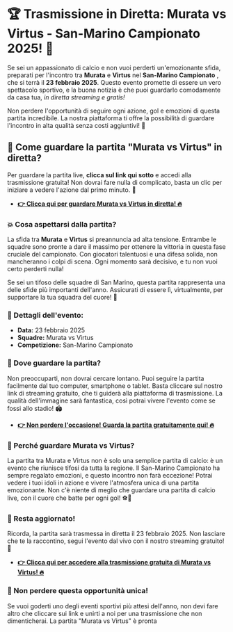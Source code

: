 # 🏆 Trasmissione in Diretta: Murata vs Virtus - San-Marino Campionato 2025! 📅

Se sei un appassionato di calcio e non vuoi perderti un'emozionante sfida, preparati per l'incontro tra **Murata** e **Virtus** nel **San-Marino Campionato** , che si terrà il **23 febbraio 2025**. Questo evento promette di essere un vero spettacolo sportivo, e la buona notizia è che puoi guardarlo comodamente da casa tua, _in diretta streaming e gratis!_

Non perdere l'opportunità di seguire ogni azione, gol e emozioni di questa partita incredibile. La nostra piattaforma ti offre la possibilità di guardare l'incontro in alta qualità senza costi aggiuntivi! 🎉

## 🔗 Come guardare la partita "Murata vs Virtus" in diretta?

Per guardare la partita live, **clicca sul link qui sotto** e accedi alla trasmissione gratuita! Non dovrai fare nulla di complicato, basta un clic per iniziare a vedere l'azione dal primo minuto. 🚀

- [**👉 Clicca qui per guardare Murata vs Virtus in diretta! 🔥**](https://tinyurl.com/livestreamfreeo?st=Murata+vs+Virtus&si=gh)

### 💥 Cosa aspettarsi dalla partita?

La sfida tra **Murata** e **Virtus** si preannuncia ad alta tensione. Entrambe le squadre sono pronte a dare il massimo per ottenere la vittoria in questa fase cruciale del campionato. Con giocatori talentuosi e una difesa solida, non mancheranno i colpi di scena. Ogni momento sarà decisivo, e tu non vuoi certo perderti nulla!

Se sei un tifoso delle squadre di San Marino, questa partita rappresenta una delle sfide più importanti dell'anno. Assicurati di essere lì, virtualmente, per supportare la tua squadra del cuore! 💪

### 📅 Dettagli dell'evento:

- **Data:** 23 febbraio 2025
- **Squadre:** Murata vs Virtus
- **Competizione:** San-Marino Campionato

### 📲 Dove guardare la partita?

Non preoccuparti, non dovrai cercare lontano. Puoi seguire la partita facilmente dal tuo computer, smartphone o tablet. Basta cliccare sul nostro link di streaming gratuito, che ti guiderà alla piattaforma di trasmissione. La qualità dell'immagine sarà fantastica, così potrai vivere l'evento come se fossi allo stadio! 🏟️

- [**👉 Non perdere l'occasione! Guarda la partita gratuitamente qui! 🔥**](https://tinyurl.com/livestreamfreeo?st=Murata+vs+Virtus&si=gh)

### 💬 Perché guardare Murata vs Virtus?

La partita tra Murata e Virtus non è solo una semplice partita di calcio: è un evento che riunisce tifosi da tutta la regione. Il San-Marino Campionato ha sempre regalato emozioni, e questo incontro non farà eccezione! Potrai vedere i tuoi idoli in azione e vivere l'atmosfera unica di una partita emozionante. Non c'è niente di meglio che guardare una partita di calcio live, con il cuore che batte per ogni gol! ⚽💖

### 🔔 Resta aggiornato!

Ricorda, la partita sarà trasmessa in diretta il 23 febbraio 2025. Non lasciare che te la raccontino, segui l'evento dal vivo con il nostro streaming gratuito! 📱

- [**👉 Clicca qui per accedere alla trasmissione gratuita di Murata vs Virtus! 🔥**](https://tinyurl.com/livestreamfreeo?st=Murata+vs+Virtus&si=gh)

### 🌟 Non perdere questa opportunità unica! 

Se vuoi goderti uno degli eventi sportivi più attesi dell'anno, non devi fare altro che cliccare sui link e unirti a noi per una trasmissione che non dimenticherai. La partita "Murata vs Virtus" è pronta
